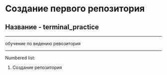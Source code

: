 # Создание первого репозитория
## Название - terminal_practice
***
обучение по ведению ревозитория
***
Numbered list:
1. Создание репозитория
